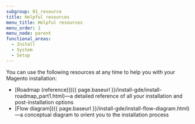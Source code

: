 ```yaml
---
subgroup: 01_resource
title: Helpful resources
menu_title: Helpful resources
menu_order: 1
menu_node: parent
functional_areas:
  - Install
  - System
  - Setup
---
```


You can use the following resources at any time to help you with your Magento installation:

*  [Roadmap (reference)]({{ page.baseurl }}/install-gde/install-roadmap_part1.html)—a detailed reference of all your installation and post-installation options
*  [Flow diagram]({{ page.baseurl }}/install-gde/install-flow-diagram.html)—a conceptual diagram to orient you to the installation process
